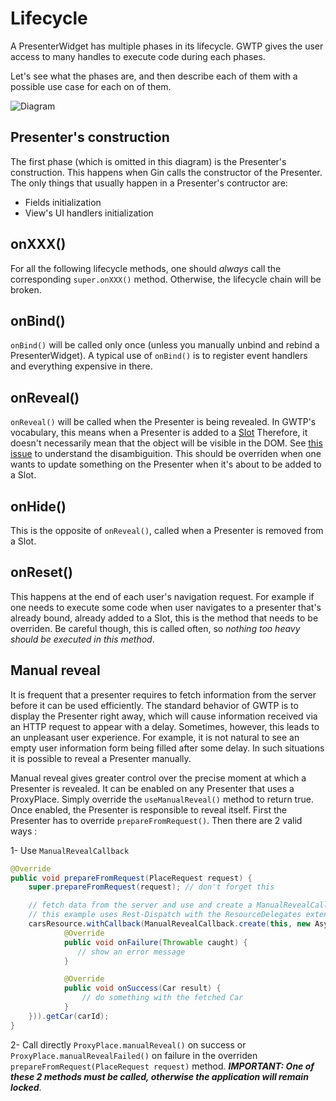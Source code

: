 # Lifecycle

A PresenterWidget has multiple phases in its lifecycle. GWTP gives the user access to many handles to execute code during each phases.

Let's see what the phases are, and then describe each of them with a possible use case for each on of them.

<!--- show lifecycle diagram -->
![Diagram](http://i.imgur.com/kwjjGuv.png)


## Presenter's construction
The first phase (which is omitted in this diagram) is the Presenter's construction. This happens when Gin calls the constructor of the Presenter. The only things that usually happen in a Presenter's contructor are:
- Fields initialization
- View's UI handlers initialization

## onXXX()
For all the following lifecycle methods, one should *always* call the corresponding `super.onXXX()` method. Otherwise, the lifecycle chain will be broken.

## onBind()
`onBind()` will be called only once (unless you manually unbind and rebind a PresenterWidget).
A typical use of `onBind()` is to register event handlers and everything expensive in there.

## onReveal()
`onReveal()` will be called when the Presenter is being revealed. In GWTP's vocabulary, this means when a Presenter is added to a [Slot]({{#gwtp.doc.url.slots}}) Therefore, it doesn't necessarily mean that the object will be visible in the DOM. See [this issue](https://github.com/ArcBees/GWTP/issues/541) to understand the disambiguition. This should be overriden when one wants to update something on the Presenter when it's about to be added to a Slot.

## onHide()
This is the opposite of `onReveal()`, called when a Presenter is removed from a Slot.

## onReset()
This happens at the end of each user's navigation request. For example if one needs to execute some code when user navigates to a presenter that's already bound, already added to a Slot, this is the method that needs to be overriden. Be careful though, this is called often, so *nothing too heavy should be executed in this method*.

## Manual reveal
It is frequent that a presenter requires to fetch information from the server before it can be used efficiently. The standard behavior of GWTP is to display the Presenter right away, which will cause information received via an HTTP request to appear with a delay. Sometimes, however, this leads to an unpleasant user experience. For example, it is not natural to see an empty user information form being filled after some delay. In such situations it is possible to reveal a Presenter manually.

Manual reveal gives greater control over the precise moment at which a Presenter is revealed. It can be enabled on any Presenter that uses a ProxyPlace. Simply override the `useManualReveal()` method to return true. Once enabled, the Presenter is responsible to reveal itself. First the Presenter has to override `prepareFromRequest()`. Then there are 2 valid ways :

1- Use `ManualRevealCallback`

```java
@Override
public void prepareFromRequest(PlaceRequest request) {
    super.prepareFromRequest(request); // don't forget this

    // fetch data from the server and use and create a ManualRevealCallback as the callback.
    // this example uses Rest-Dispatch with the ResourceDelegates extension
    carsResource.withCallback(ManualRevealCallback.create(this, new AsyncCallback<Car>() {
            @Override
            public void onFailure(Throwable caught) {
               // show an error message 
            }

            @Override
            public void onSuccess(Car result) {
                // do something with the fetched Car
            }
    })).getCar(carId);
}
```

2- Call directly `ProxyPlace.manualReveal()` on success or `ProxyPlace.manualRevealFailed()` on failure in the overriden `prepareFromRequest(PlaceRequest request)` method. __*IMPORTANT: One of these 2 methods must be called, otherwise the application will remain locked*__.

